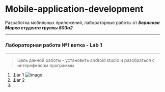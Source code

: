 # Mobile-application-development
Разработка мобильных приложений, лабораторные работы от ***Борисова Марка студента группы 803а2***

---
### Лабораторная работа №1 ветка - Lab 1
---
> Цель данной работы - установить android studio и разобраться с интерефейсом программы
1. Шаг 1 
![image](https://user-images.githubusercontent.com/82840265/144671881-c3381236-ecf8-4617-9631-d8b8035941dc.png)
2. Шаг 2
3. 
